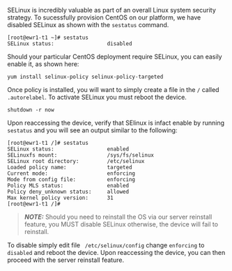 <!-- <meta>
{
    "title":"CentOS: SELinux",
    "description":"Learn more about why we disable SELinux on CentOS",
    "tag":["Operating Systems", "CentOS", "SELinux"],
    "seo-title": "CentOS: SELinux - Packet Developer Docs",
    "seo-description": "Learn more about why we disable SELinux on CentOS",
    "og-title": "CentOS: SELinux - Packet Developer Docs",
    "og-description": "Learn more about why we disable SELinux on CentOS",
    "og-image": "/images/packet-product-docs.png"
}
</meta> -->

SELinux is incredibly valuable as part of an overall Linux system security strategy. To sucessfully provision CentOS on our platform, we have disabled SELinux as shown with the `sestatus` command.

````
[root@ewr1-t1 ~]# sestatus
SELinux status:                 disabled
````

Should your particular CentOS deployment require SELinux, you can easily enable it, as shown here:

````
yum install selinux-policy selinux-policy-targeted
````
Once policy is installed, you will want to simply create a file in the `/` called `.autorelabel`. To activate SELinux you must reboot the device.

````
shutdown -r now
````
Upon reaccessing the device, verify that SElinux is infact enable by running `sestatus` and you will see an output similar to the following:

````
[root@ewr1-t1 /]# sestatus
SELinux status:                 enabled
SELinuxfs mount:                /sys/fs/selinux
SELinux root directory:         /etc/selinux
Loaded policy name:             targeted
Current mode:                   enforcing
Mode from config file:          enforcing
Policy MLS status:              enabled
Policy deny_unknown status:     allowed
Max kernel policy version:      31
[root@ewr1-t1 /]#
````
> **_NOTE:_**  Should you need to reinstall the OS via our server reinstall feature, you MUST disable SELinux otherwise, the device will fail to reinstall.

To disable simply edit file ` /etc/selinux/config` change `enforcing` to `disabled` and reboot the device. Upon reaccessing the device, you can then proceed with the server reinstall feature.
